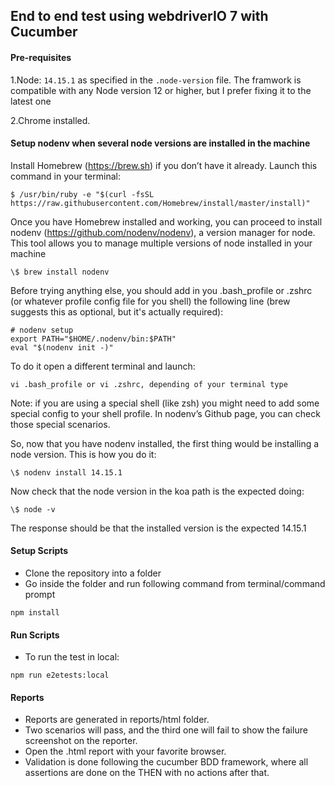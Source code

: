## End to end test using webdriverIO 7 with Cucumber

#### Pre-requisites

1.Node: `14.15.1` as specified in the `.node-version` file. The framwork is compatible with any Node version 12 or higher, but I prefer fixing it to the latest one

2.Chrome installed.

#### Setup nodenv when several node versions are installed in the machine

Install Homebrew (https://brew.sh) if you don’t have it already.
Launch this command in your terminal:

```
$ /usr/bin/ruby -e "$(curl -fsSL https://raw.githubusercontent.com/Homebrew/install/master/install)"
```

Once you have Homebrew installed and working, you can proceed to install nodenv (https://github.com/nodenv/nodenv), a version manager for node. This tool allows you to manage multiple versions of node installed in your machine

```
\$ brew install nodenv
```

Before trying anything else, you should add in you .bash_profile or .zshrc (or whatever profile config file for you shell) the following line (brew suggests this as optional, but it's actually required):

```
# nodenv setup
export PATH="$HOME/.nodenv/bin:$PATH"
eval "$(nodenv init -)"
```

To do it open a different terminal and launch:

```
vi .bash_profile or vi .zshrc, depending of your terminal type
```

Note: if you are using a special shell (like zsh) you might need to add some special config to your shell profile. In nodenv’s Github page, you can check those special scenarios.

So, now that you have nodenv installed, the first thing would be installing a node version. This is how you do it:

```
\$ nodenv install 14.15.1
```

Now check that the node version in the koa path is the expected doing:

```
\$ node -v
```

The response should be that the installed version is the expected 14.15.1

#### Setup Scripts

- Clone the repository into a folder
- Go inside the folder and run following command from terminal/command prompt

```
npm install
```

#### Run Scripts

- To run the test in local:

```
npm run e2etests:local
```

#### Reports

- Reports are generated in reports/html folder.
- Two scenarios will pass, and the third one will fail to show the failure screenshot on the reporter.
- Open the .html report with your favorite browser.
- Validation is done following the cucumber BDD framework, where all assertions are done on the THEN with no actions after that.
